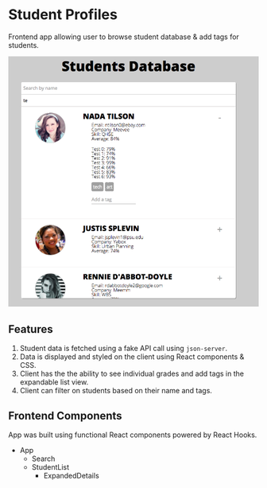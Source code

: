 # Student Profiles

Frontend app allowing user to browse student database & add tags for students.

![Screenshot](./dist/img/example.png)

## Features

1. Student data is fetched using a fake API call using `json-server`.
2. Data is displayed and styled on the client using React components & CSS.
3. Client has the the ability to see individual grades and add tags in the expandable list view.
4. Client can filter on students based on their name and tags.

## Frontend Components

App was built using functional React components powered by React Hooks.

- App
  - Search
  - StudentList
    - ExpandedDetails
